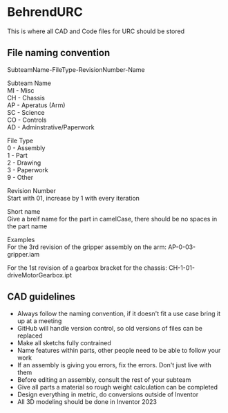 # BehrendURC
This is where all CAD and Code files for URC should be stored

## File naming convention

SubteamName-FileType-RevisionNumber-Name

Subteam Name<br />
MI - Misc<br />
CH - Chassis<br />
AP - Aperatus (Arm)<br />
SC - Science<br />
CO - Controls<br />
AD - Adminstrative/Paperwork<br />

File Type<br />
0 - Assembly<br />
1 - Part<br />
2 - Drawing<br />
3 - Paperwork<br />
9 - Other<br />

Revision Number<br />
Start with 01, increase by 1 with every iteration<br />

Short name<br />
Give a breif name for the part in camelCase, there should be no spaces in the part name<br />

Examples<br />
For the 3rd revision of the gripper assembly on the arm:
AP-0-03-gripper.iam<br />

For the 1st revision of a gearbox bracket for the chassis:
CH-1-01-driveMotorGearbox.ipt<br />

## CAD guidelines
- Always follow the naming convention, if it doesn't fit a use case bring it up at a meeting
- GitHub will handle version control, so old versions of files can be replaced
- Make all sketchs fully contrained
- Name features within parts, other people need to be able to follow your work
- If an assembly is giving you errors, fix the errors.  Don't just live with them
- Before editing an assembly, consult the rest of your subteam
- Give all parts a material so rough weight calculation can be completed
- Design everything in metric, do conversions outside of Inventor
- All 3D modeling should be done in Inventor 2023
